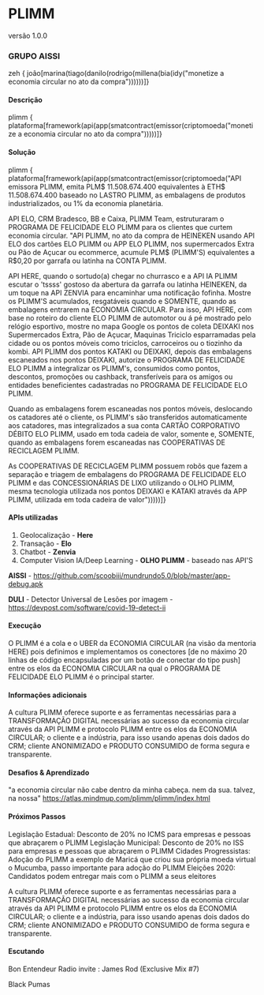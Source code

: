 # PLIMM
versão 1.0.0

### GRUPO AISSI

zeh { joão[marina(tiago(danilo(rodrigo(millena(bia(idy("monetize a economia circular no ato da compra"))))))]}

#### **Descrição**

plimm { plataforma[framework(api(app(smatcontract(emissor(criptomoeda("monetize a economia circular no ato da compra")))))]}



#### **Solução** 

plimm { plataforma[framework(api(app(smatcontract(emissor(criptomoeda("API emissora PLIMM, emita PLM$ 11.508.674.400 equivalentes à ETH$ 11.508.674.400 baseado no LASTRO PLIMM, as embalagens de produtos industrializados, ou 1% da economia planetária.

API ELO, CRM Bradesco, BB e Caixa, PLIMM Team, estruturaram o PROGRAMA DE FELICIDADE ELO PLIMM para os clientes que curtem economia circular.
"API PLIMM, no ato da compra de HEINEKEN usando API ELO dos cartões ELO PLIMM ou APP ELO PLIMM, nos supermercados Extra ou Pão de Açucar ou ecommerce, acumule PLM$ (PLIMM'S) equivalentes a R$0,20 por garrafa ou latinha na CONTA PLIMM. 

API HERE, quando o sortudo(a) chegar no churrasco e a API IA PLIMM escutar o 'tssss' gostoso da abertura da garrafa ou latinha HEINEKEN, da um toque na API ZENVIA para encaminhar uma notificação fofinha. Mostre os PLIMM'S acumulados, resgatáveis quando e SOMENTE, quando as embalagens entrarem na ECONOMIA CIRCULAR. Para isso, API HERE, com base no roteiro do cliente ELO PLIMM de automotor ou á pé mostrado pelo relógio esportivo, mostre no mapa Google os pontos de coleta DEIXAKI nos Supermercados Extra, Pão de Açucar, Maquinas Triciclo esparramadas pela cidade ou os pontos móveis como triciclos, carroceiros ou o tiozinho da kombi.
API PLIMM dos pontos KATAKI ou DEIXAKI, depois das embalagens escaneados nos pontos DEIXAKI, autorize o PROGRAMA DE FELICIDADE ELO PLIMM a integralizar os PLIMM's, consumidos como pontos, descontos, promoções ou cashback, transferíveis para os amigos ou entidades beneficientes cadastradas no PROGRAMA DE FELICIDADE ELO PLIMM.

Quando as embalagens forem escaneadas nos pontos móveis, deslocando os catadores até o cliente, os PLIMM's são transferidos automaticamente aos catadores, mas integralizados a sua conta CARTÃO CORPORATIVO DÉBITO ELO PLIMM, usado em toda cadeia de valor, somente e, SOMENTE, quando as embalagens forem escaneadas nas COOPERATIVAS DE RECICLAGEM PLIMM. 

As COOPERATIVAS DE RECICLAGEM PLIMM possuem robõs que fazem a separação e triagem de embalagens do PROGRAMA DE FELICIDADE ELO PLIMM e das CONCESSIONÁRIAS DE LIXO utilizando o OLHO PLIMM, mesma tecnologia utilizada nos pontos DEIXAKI e KATAKI através da APP PLIMM, utilizada em toda cadeira de valor")))))]}

#### **APIs utilizadas**

1. Geolocalização - **Here**
2. Transação - **Elo**
3. Chatbot - **Zenvia**
4. Computer Vision IA/Deep Learning - **OLHO PLIMM** - baseado nas API'S

**AISSI** - https://github.com/scoobiii/mundrundo5.0/blob/master/app-debug.apk 


**DULI** - Detector Universal de Lesões por imagem - https://devpost.com/software/covid-19-detect-ii

#### **Execução**

O PLIMM é a cola e o UBER da ECONOMIA CIRCULAR (na visão da mentoria HERE) pois definimos e implementamos os conectores [de no máximo 20 linhas de código encapsuladas por um botão de conectar do tipo push] entre os elos da ECONOMIA CIRCULAR na qual o PROGRAMA DE FELICIDADE ELO PLIMM é o principal starter. 

#### **Informações adicionais**

A cultura PLIMM oferece suporte e as ferramentas necessárias para a TRANSFORMAÇÃO DIGITAL necessárias ao sucesso da economia circular através da API PLIMM e protocolo PLIMM entre os elos da ECONOMIA CIRCULAR; o cliente e a indústria, para isso usando apenas dois dados do CRM; cliente ANONIMIZADO e PRODUTO CONSUMIDO de forma segura e transparente.

#### **Desafios & Aprendizado**

"a economia circular não cabe dentro da minha cabeça. nem da sua. talvez, na nossa"
https://atlas.mindmup.com/plimm/plimm/index.html

#### **Próximos Passos**

Legislação Estadual: Desconto de 20% no ICMS para empresas e pessoas que abraçarem o PLIMM 
Legislação Municipal: Desconto de 20% no ISS para empresas e pessoas que abraçarem o PLIMM
Cidades Progressistas: Adoção do PLIMM a exemplo de Maricá que criou sua própria moeda virtual o Mucumba, passo importante para adoção do PLIMM
Eleições 2020: Candidatos podem entregar mais com o PLIMM a seus eleitores

A cultura PLIMM oferece suporte e as ferramentas necessárias para a TRANSFORMAÇÃO DIGITAL necessárias ao sucesso da economia circular através da API PLIMM e protocolo PLIMM entre os elos da ECONOMIA CIRCULAR; o cliente e a indústria, para isso usando apenas dois dados do CRM; cliente ANONIMIZADO e PRODUTO CONSUMIDO de forma segura e transparente.

#### **Escutando**

Bon Entendeur Radio invite : James Rod (Exclusive Mix #7)

Black Pumas
